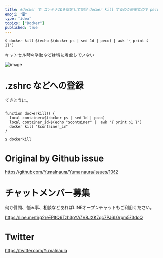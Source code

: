 ```yaml
---
title: #docker で コンテナIDを指定して毎回 docker kill するのが面倒なので peco を使ってインタラクティブに削除できるよ
emoji: "🖥"
type: "idea"
topics: ["Docker"]
published: true
---
```


```
$ docker kill $(echo $(docker ps | sed 1d | peco) | awk '{ print $ 1}')
```

キャンセル時の挙動などは特に考慮していない

![image](https://user-images.githubusercontent.com/13635059/55522607-98df6e80-56c0-11e9-9d86-dc74dd7828e5.png)

# .zshrc などへの登録

てきとうに。

```

function dockerkill() {
  local container=$(docker ps | sed 1d | peco)
  local container_id=$(echo "$container" |  awk '{ print $1 }')
  docker kill "$container_id"
}

```

```
$ dockerkill
```

# Original by Github issue

https://github.com/YumaInaura/YumaInaura/issues/1062








<!-- Update From Qiita API -->

# チャットメンバー募集


何か質問、悩み事、相談などあればLINEオープンチャットもご利用ください。

https://line.me/ti/g2/eEPltQ6Tzh3pYAZV8JXKZqc7PJ6L0rpm573dcQ





# Twitter


https://twitter.com/YumaInaura


<!-- Update From Qiita API -->


